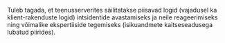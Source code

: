 Tuleb tagada, et teenusserverites säilitatakse piisavad logid (vajadusel ka
klient-rakenduste logid) intsidentide avastamiseks ja neile reageerimiseks ning
võimalike ekspertiiside tegemiseks (isikuandmete kaitseseadusega lubatud
piirides).
